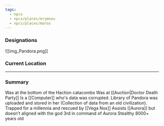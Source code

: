 ```yaml
---
tags:
  - npcs
  - npcs/places/erymnos
  - npcs/places/moros
---
```

### Designations
![[img_Pandora.png]]

### Current Location


___
### Summary
Was at the bottom of the Haction catacombs
Was at [[Auction|Doctor Death Party]] 
Is a [[Computer]] who's data was corrupted. Library of Pandora was uploaded and stored in her (Collection of data from an old civilization). Trapped for a millennia and rescued by [[Vega Nox]]
Assists [[Aurora]] but doesn't aligned with the god 
3rd in command of Aurora
Stealthy
8000+ years old